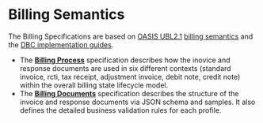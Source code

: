 # Billing Semantics

The Billing Specifications are based on [OASIS UBL2.1](http://docs.oasis-open.org/ubl/UBL-2.1.html) [billing semantics](http://docs.oasis-open.org/ubl/os-UBL-2.1/UBL-2.1.html#S-BILLING) and the [DBC implementation guides](https://github.com/ausdigital/adbc).

* The **[Billing Process](Billing-Process.md)** specification describes how the inovice and response documents are used in six different contexts (standard invoice, rcti, tax receipt, adjustment invoice, debit note, credit note) within the overall billing state lifecycle model. 
* The **[Billing Documents](Billing-Documents.md)** specification describes the structure of the invoice and response documents via JSON schema and samples.  It also defines the detailed business validation rules for each profile.

